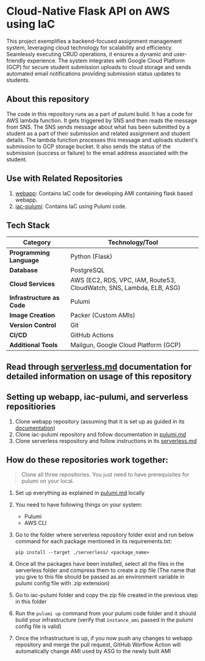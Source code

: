 # Cloud-Native Flask API on AWS using IaC
This project exemplifies a backend-focused assignment management system, leveraging cloud technology for scalability and efficiency. Seamlessly executing CRUD operations, it ensures a dynamic and user-friendly experience. The system integrates with Google Cloud Platform (GCP) for secure student submission uploads to cloud storage and sends automated email notifications providing submission status updates to students.

## About this repository
The code in this repository runs as a part of pulumi build. It has a code for AWS lambda function. It gets triggered by SNS and then reads the message from SNS. The SNS sends message about what has been submitted by a student as a part of their submission and related assignment and student details. The lambda function processes this message and uploads student's submission to GCP storage bucket. It also sends the status of the submission (success or failure) to the email address associated with the student.


## Use with Related Repositories

1. [webapp](https://github.com/CSYE-6225-Shivani/webapp): Contains IaC code for developing AMI containing flask based webapp.
2. [iac-pulumi](https://github.com/CSYE-6225-Shivani/iac-pulumi): Contains IaC using Pulumi code.


## Tech Stack

| **Category**                 | **Technology/Tool**                                     |
|------------------------------|---------------------------------------------------------|
| **Programming Language**     | Python (Flask)                                           |
| **Database**                 | PostgreSQL                                              |
| **Cloud Services**           | AWS (EC2, RDS, VPC, IAM, Route53, CloudWatch, SNS, Lambda, ELB, ASG) |
| **Infrastructure as Code**   | Pulumi                                                  |
| **Image Creation**           | Packer (Custom AMIs)                                     |
| **Version Control**          | Git                                                     |
| **CI/CD**                    | GitHub Actions                                          |
| **Additional Tools**         | Mailgun, Google Cloud Platform (GCP)                     |

## Read through [serverless.md](serverless.md/webapp.md) documentation for detailed information on usage of this repository


## Setting up webapp, iac-pulumi, and serverless repositiories
1. Clone webapp repository (assuming that it is set up as guided in its [documentation](https://github.com/CSYE-6225-Shivani/webapp/blob/main/webapp.md))
2. Clone iac-pulumi repository and follow documentation in [pulumi.md](https://github.com/CSYE-6225-Shivani/iac-pulumi/blob/main/pulumi.md)
3. Clone serverless respository and follow instructions in its [serverless.md](./serverless.md)

## How do these repositories work together:
> Clone all three repositories. You just need to have prerequisites for pulumi on your local.

1. Set up everything as explained in [pulumi.md](https://github.com/CSYE-6225-Shivani/iac-pulumi/blob/main/pulumi.md) locally
2. You need to have following things on your system:
     - Pulumi
     - AWS CLI
3. Go to the folder where serverless repository folder exist and run below command for each package mentioned in its requirements.txt:
    
       pip install --target ./serverless/ <package_name>
4. Once all the packages have been installed, select all the files in the serverless folder and compress them to create a zip file (The name that you give to this file should be passed as an environment variable in pulumi config file with .zip extension)

5. Go to iac-pulumi folder and copy the zip file created in the previous step in this folder

6. Run the `pulumi up` command from your pulumi code folder and it should build your infrastructure (verify that `instance_ami` passed in the pulumi config file is valid)

7. Once the infrastructure is up, if you now push any changes to webapp repository and merge the pull request, GitHub Worflow Action will automatically change AMI used by ASG to the newly built AMI